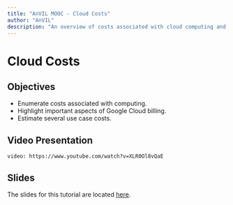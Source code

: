 ```yaml
---
title: "AnVIL MOOC - Cloud Costs"
author: "AnVIL"
description: "An overview of costs associated with cloud computing and important aspects of Google Cloud billing."
---
```


# Cloud Costs

## Objectives

* Enumerate costs associated with computing.
* Highlight important aspects of Google Cloud billing.
* Estimate several use case costs.

## Video Presentation

`video: https://www.youtube.com/watch?v=XLR0Ol8vQaE`

## Slides

The slides for this tutorial are located [here](https://docs.google.com/presentation/d/1DnNRX703nlwEi0VLNqwcBzvGC8vBI1yGR0x1qOCapdY).
